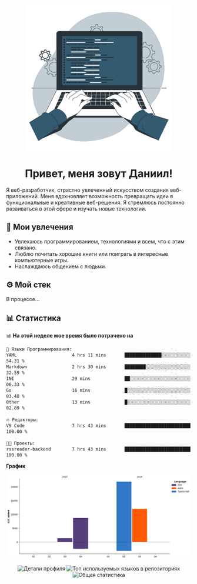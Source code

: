 <div align="center">
  <img width="400" src="assets/main_pic.webp" alt="">
  <h1>Привет, меня зовут Даниил!</h1>
</div>

Я веб-разработчик, страстно увлеченный искусством создания веб-приложений. Меня вдохновляет возможность превращать идеи в функциональные и креативные веб-решения. Я стремлюсь постоянно развиваться в этой сфере и изучать новые технологии.

## :game_die: Мои увлечения

* Увлекаюсь программированием, технологиями и всем, что с этим связано.
* Люблю почитать хорошие книги или поиграть в интересные компьютерные игры.
* Наслаждаюсь общением с людьми.

## :gear: Мой стек

В процессе...

## :bar_chart: Статистика

<!--START_SECTION:waka-->
📊 **На этой неделе мое время было потрачено на** 

```text
💬 Языки Программирования: 
YAML                     4 hrs 11 mins       ██████████████░░░░░░░░░░░   54.31 % 
Markdown                 2 hrs 30 mins       ████████░░░░░░░░░░░░░░░░░   32.59 % 
INI                      29 mins             ██░░░░░░░░░░░░░░░░░░░░░░░   06.33 % 
Go                       16 mins             █░░░░░░░░░░░░░░░░░░░░░░░░   03.48 % 
Other                    13 mins             █░░░░░░░░░░░░░░░░░░░░░░░░   02.89 % 

🔥 Редакторы: 
VS Code                  7 hrs 43 mins       █████████████████████████   100.00 % 

🐱‍💻 Проекты: 
rssreader-backend        7 hrs 43 mins       █████████████████████████   100.00 % 
```

**График**

![Lines of Code chart](https://raw.githubusercontent.com/daniilgrigorev01/daniilgrigorev01/main/assets/bar_graph.png)


<!--END_SECTION:waka-->

<div align="center">
  <img src="http://github-profile-summary-cards.vercel.app/api/cards/profile-details?username=daniilgrigorev01&theme=github" alt="Детали профиля">
  <img src="http://github-profile-summary-cards.vercel.app/api/cards/repos-per-language?username=daniilgrigorev01&theme=github" alt="Топ используемых языков в репозиториях">
  <img src="http://github-profile-summary-cards.vercel.app/api/cards/stats?username=daniilgrigorev01&theme=github" alt="Общая статистика">
</div>
